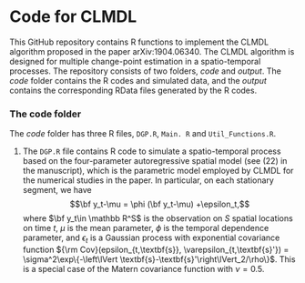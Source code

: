 Code for CLMDL
================

This GitHub repository contains R functions to implement the CLMDL algorithm proposed in the paper arXiv:1904.06340. The CLMDL algorithm is designed for multiple change-point estimation in a spatio-temporal processes. The repository consists of two folders, *code* and *output*. The *code* folder contains the R codes and simulated data, and the *output* contains the corresponding RData files generated by the R codes.

### The code folder

The *code* folder has three R files, `DGP.R`, `Main. R` and `Util_Functions.R`.

1. The `DGP.R` file contains R code to simulate a spatio-temporal process based on the four-parameter autoregressive spatial model (see (22) in the manuscript), which is the parametric model employed by CLMDL for the numerical studies in the paper. In particular, on each stationary segment, we have $$\bf y_t-\mu = \phi (\bf y_t-\mu) +\epsilon_t,$$ where $\bf y_t\in \mathbb R^S$ is the observation on $S$ spatial locations on time $t$, $\mu$ is the mean parameter, $\phi$ is the temporal dependence parameter, and $\epsilon_t$ is a Gaussian process with exponential covariance function 
${\rm Cov}(epsilon_{t,\textbf{s}}, \varepsilon_{t,\textbf{s}'}) = \sigma^2\exp\{-\left\lVert \textbf{s}-\textbf{s}'\right\lVert_2/\rho\}$. This is a special case of the Matern covariance function with $\nu=0.5$.


